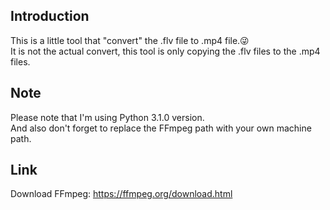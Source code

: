 ## Introduction
This is a little tool that "convert" the .flv file to .mp4 file.😜  
It is not the actual convert, this tool is only copying the .flv files to the .mp4 files.

## Note
Please note that I'm using Python 3.1.0 version.  
And also don't forget to replace the FFmpeg path with your own machine path.

## Link
Download FFmpeg: https://ffmpeg.org/download.html
